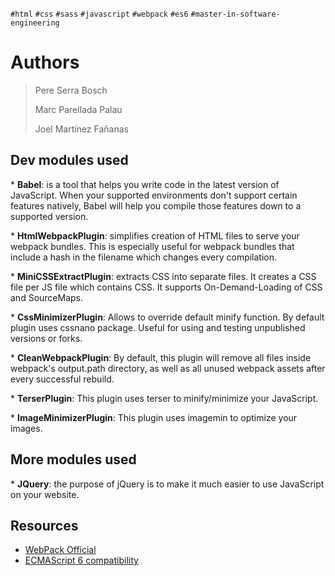 `#html` `#css` `#sass` `#javascript` `#webpack` `#es6` `#master-in-software-engineering`

# Authors<!-- omit in toc -->

> Pere Serra Bosch
>
> Marc Parellada Palau
>
> Joel Martínez Fañanas

## Dev modules used

\* **Babel**: is a tool that helps you write code in the latest version of JavaScript. When your supported environments don't support certain features natively, Babel will help you compile those features down to a supported version.

\* **HtmlWebpackPlugin**: simplifies creation of HTML files to serve your webpack bundles. This is especially useful for webpack bundles that include a hash in the filename which changes every compilation.

\* **MiniCSSExtractPlugin**: extracts CSS into separate files. It creates a CSS file per JS file which contains CSS. It supports On-Demand-Loading of CSS and SourceMaps.

\* **CssMinimizerPlugin**: Allows to override default minify function. By default plugin uses cssnano package. Useful for using and testing unpublished versions or forks.

\* **CleanWebpackPlugin**: By default, this plugin will remove all files inside webpack's output.path directory, as well as all unused webpack assets after every successful rebuild.

\* **TerserPlugin**: This plugin uses terser to minify/minimize your JavaScript.

\* **ImageMinimizerPlugin**: This plugin uses imagemin to optimize your images.

## More modules used

\* **JQuery**: the purpose of jQuery is to make it much easier to use JavaScript on your website.

## Resources

- [WebPack Official](https://webpack.js.org/)
- [ECMAScript 6 compatibility](https://kangax.github.io/compat-table/es6/)